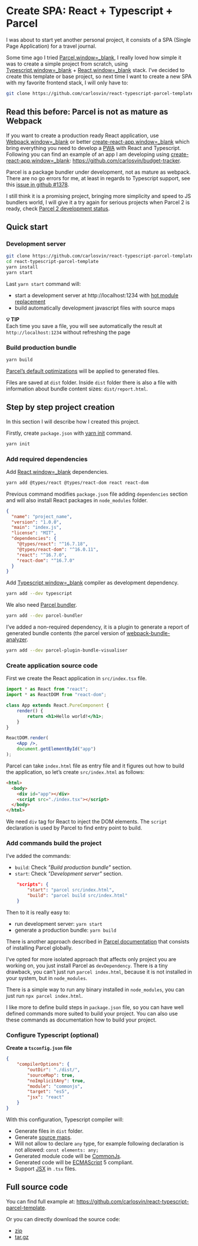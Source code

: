 # Create SPA: React + Typescript + Parcel

I was about to start yet another personal project, it consists of a SPA (Single Page Application) for a travel journal.

Some time ago I tried [Parcel,window=_blank](https://parceljs.org), I really loved how simple it was to create a simple project from scratch, using [Typescript,window=_blank](https://www.typescriptlang.org/) + [React,window=_blank](https://reactjs.org) stack. I’ve decided to create this template or base project, so next time I want to create a new SPA with my favorite frontend stack, I will only have to:

```bash
git clone https://github.com/carlosvin/react-typescript-parcel-template.git
```

## Read this before: Parcel is not as mature as Webpack

If you want to create a production ready React application, use [Webpack,window=_blank](https://webpack.js.org/) or better [create-react-app,window=_blank](https://facebook.github.io/create-react-app/) which bring everything you need to develop a [PWA](https://developers.google.com/web/progressive-web-apps/) with React and Typescript. Following you can find an example of an app I am developing using [create-react-app,window=_blank](https://facebook.github.io/create-react-app/): https://github.com/carlosvin/budget-tracker.

Parcel is a package bundler under development, not as mature as webpack. There are no go errors for me, at least in regards to Typescript support, see this [issue in github #1378](https://github.com/parcel-bundler/parcel/issues/1378).

I still think it is a promising project, bringing more simplicity and speed to JS bundlers world, I will give it a try again for serious projects when Parcel 2 is ready, check [Parcel 2 development status](https://github.com/parcel-bundler/parcel/projects/5).

## Quick start

### Development server

```bash
git clone https://github.com/carlosvin/react-typescript-parcel-template.git
cd react-typescript-parcel-template
yarn install
yarn start
```

Last `yarn start` command will: 

* start a development server at http://localhost:1234 with [hot module replacement](https://en.parceljs.org/hmr.html) 
* build automatically development javascript files with source maps

**💡 TIP**\
Each time you save a file, you will see automatically the result at `http://localhost:1234` without refreshing the page

### Build production bundle

```bash
yarn build
```

[Parcel’s default optimizations](https://en.parceljs.org/production.html#optimisations) will be applied to generated files.

Files are saved at `dist` folder. Inside `dist` folder there is also a file with information about bundle content sizes: `dist/report.html`.

## Step by step project creation

In this section I will describe how I created this project.

Firstly, create `package.json` with [yarn init](https://yarnpkg.com/lang/en/docs/cli/init/) command.

```bash
yarn init
```

### Add required dependencies

Add [React,window=_blank](https://reactjs.org) dependencies.

```bash
yarn add @types/react @types/react-dom react react-dom
```

Previous command modifies `package.json` file adding `dependencies` section and will also install React packages in `node_modules` folder.

```json
{
  "name": "project_name",
  "version": "1.0.0",
  "main": "index.js",
  "license": "MIT",
  "dependencies": {
    "@types/react": "^16.7.18",
    "@types/react-dom": "^16.0.11",
    "react": "^16.7.0",
    "react-dom": "^16.7.0"
  }
}
```

Add [Typescript,window=_blank](https://www.typescriptlang.org/) compiler as development dependency.

```bash
yarn add --dev typescript
```

We also need [Parcel bundler](https://parceljs.org/).

```bash
yarn add --dev parcel-bundler
```

I’ve added a non-required dependency, it is a plugin to generate a report of generated bundle contents (the parcel version of [webpack-bundle-analyzer](https://github.com/webpack-contrib/webpack-bundle-analyzer).

```bash
yarn add --dev parcel-plugin-bundle-visualiser
```

### Create application source code

First we create the React application in `src/index.tsx` file.

```jsx
import * as React from "react";
import * as ReactDOM from "react-dom";

class App extends React.PureComponent {
    render() {
        return <h1>Hello world!</h1>;
    }
}

ReactDOM.render(
    <App />,
    document.getElementById("app")
);
```

Parcel can take `index.html` file as entry file and it figures out how to build the application, so let’s create `src/index.html` as follows:

```html
<html>
  <body>
    <div id="app"></div>
    <script src="./index.tsx"></script>
  </body>
</html>
```

We need `div` tag for React to inject the DOM elements. The `script` declaration is used by Parcel to find entry point to build.

### Add commands build the project

I’ve added the commands:

* `build`: Check _"Build production bundle"_ section.
* `start`: Check _"Development server"_ section.

```json
    "scripts": {
        "start": "parcel src/index.html",
        "build": "parcel build src/index.html"
    }
```

Then to it is really easy to:

* run development server: `yarn start`
* generate a production bundle: `yarn build`

There is another approach described in [Parcel documentation](https://en.parceljs.org/getting_started.html) that consists of installing Parcel globally.

I’ve opted for more isolated approach that affects only project you are working on, you just install Parcel as `devDependency`. There is a tiny drawback, you can’t just run `parcel index.html`, because it is not installed in your system, but in `node_modules`.

There is a simple way to run any binary installed in `node_modules`, you can just run `npx parcel index.html`.

I like more to define build steps in `package.json` file, so you can have well defined commands more suited to build your project. You can also use these commands as documentation how to build your project.

### Configure Typescript (optional)

**Create a `tsconfig.json` file**

```json
{
    "compilerOptions": {
        "outDir": "./dist/",
        "sourceMap": true,
        "noImplicitAny": true,
        "module": "commonjs",
        "target": "es5",
        "jsx": "react"
    }
}
```

With this configuration, Typescript compiler will:

* Generate files in `dist` folder.
* Generate [source maps](https://developer.mozilla.org/en-US/docs/Tools/Debugger/How_to/Use_a_source_map).
* Will not allow to declare `any` type, for example following declaration is not allowed: `const elements: any;`
* Generated module code will be [CommonJs](https://requirejs.org/docs/commonjs.html).
* Generated code will be [ECMAScript](https://es.wikipedia.org/wiki/ECMAScript) 5 compliant.
* Support [JSX](https://www.typescriptlang.org/docs/handbook/jsx.html) in `.tsx` files.

## Full source code

You can find full example at: https://github.com/carlosvin/react-typescript-parcel-template.

Or you can directly download the source code:

* [zip](https://github.com/carlosvin/react-typescript-parcel-template/archive/1.0.zip)
* [tar.gz](https://github.com/carlosvin/react-typescript-parcel-template/archive/1.0.tar.gz)
